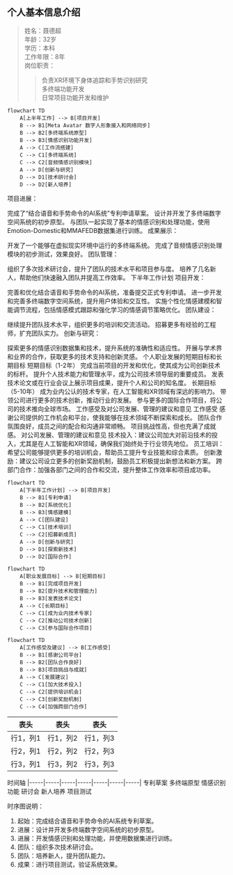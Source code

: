 

## 个人基本信息介绍

>姓名：聂德超  
>年龄：32岁  
>学历：本科  
>工作年限：8年  
>岗位职责：
>>负责XR环境下身体追踪和手势识别研究  
>>多终端功能开发  
>>日常项目功能开发和维护  

```mermaid 
flowchart TD
    A[上半年工作] --> B[项目开发]
    B --> B1[Meta Avatar 数字人形象接入和网络同步]
    B --> B2[多终端系统原型]
    B --> B3[情感识别功能开发]
    A --> C[工作流搭建]
    C --> C1[多终端系统]
    C --> C2[音频情感识别模块]
    A --> D[创新与研究]
    D --> D1[技术研讨会]
    D --> D2[新人培养]
```


项目进展：

完成了“结合语音和手势命令的AI系统”专利申请草案。
设计并开发了多终端数字空间系统的初步原型。
与团队一起实现了基本的情感识别和处理功能，使用Emotion-Domestic和MMAFEDB数据集进行训练。
成果展示：


开发了一个能够在虚拟现实环境中运行的多终端系统。
完成了音频情感识别处理模块的初步测试，效果良好。
团队管理：

组织了多次技术研讨会，提升了团队的技术水平和项目参与度。
培养了几名新人，帮助他们快速融入团队并提高工作效率。
下半年工作计划
项目开发：

完善和优化结合语音和手势命令的AI系统，准备提交正式专利申请。
进一步开发和完善多终端数字空间系统，提升用户体验和交互性。
实施个性化情感建模和智能调节流程，包括情感模式跟踪和强化学习的情感调节策略优化。
团队建设：

继续提升团队技术水平，组织更多的培训和交流活动。
招募更多有经验的工程师，扩充团队实力。
创新与研究：

探索更多的情感识别数据集和技术，提升系统的准确性和适应性。
开展与学术界和业界的合作，获取更多的技术支持和创新灵感。
个人职业发展的短期目标和长期目标
短期目标（1-2年）
完成当前项目的开发和优化，使其成为公司创新技术的标杆。
提升个人技术能力和管理水平，成为公司技术领导层的重要成员。
发表技术论文或在行业会议上展示项目成果，提升个人和公司的知名度。
长期目标（5-10年）
成为业内公认的技术专家，在人工智能和XR领域有深远的影响力。
带领公司进行更多的技术创新，推动行业的发展。
参与更多的国际合作项目，将公司的技术推向全球市场。
工作感受及对公司发展、管理的建议和意见
工作感受
感谢公司提供的工作机会和平台，使我能够在技术领域不断探索和成长。
团队合作氛围良好，成员之间的配合和沟通非常顺畅。
项目挑战性高，但也充满了成就感。
对公司发展、管理的建议和意见
技术投入：建议公司加大对前沿技术的投入，尤其是在人工智能和XR领域，确保我们始终处于行业领先地位。
员工培训：希望公司能够提供更多的培训机会，帮助员工提升专业技能和综合素质。
创新激励：建议公司设立更多的创新奖励机制，鼓励员工积极提出新想法和新方案。
跨部门合作：加强各部门之间的合作和交流，提升整体工作效率和项目成功率。


```mermaid 
flowchart TD
    A[下半年工作计划] --> B[项目开发]
    B --> B1[专利申请]
    B --> B2[系统优化]
    B --> B3[情感建模]
    A --> C[团队建设]
    C --> C1[技术培训]
    C --> C2[招募新成员]
    A --> D[创新与研究]
    D --> D1[探索新技术]
    D --> D2[国际合作]
```
```mermaid 
flowchart TD
    A[职业发展目标] --> B[短期目标]
    B --> B1[完成项目开发]
    B --> B2[提升技术和管理能力]
    B --> B3[发表技术论文]
    A --> C[长期目标]
    C --> C1[成为业内技术专家]
    C --> C2[推动公司技术创新]
    C --> C3[参与国际合作项目]
```

```mermaid 
flowchart TD
    A[工作感受及建议] --> B[工作感受]
    B --> B1[感谢公司平台]
    B --> B2[团队合作良好]
    B --> B3[项目挑战与成就]
    A --> C[发展建议]
    C --> C1[加大技术投入]
    C --> C2[提供培训机会]
    C --> C3[创新奖励机制]
    C --> C4[加强跨部门合作]
```

| 表头     | 表头     | 表头     |
| -------- | -------- | -------- |
| 行1，列1 | 行1，列2 | 行1，列3 |
| 行2，列1 | 行2，列2 | 行2，列3 |
| 行3，列1 | 行3，列2 | 行3，列3 |

时间轴
|-----|-----|-----|-----|-----|-----|-----|
    专利草案    多终端原型    情感识别功能   研讨会    新人培养   项目测试

时序图说明：
1. 起始：完成结合语音和手势命令的AI系统专利草案。
2. 进展：设计并开发多终端数字空间系统的初步原型。
3. 进展：开发情感识别和处理功能，并使用数据集进行训练。
4. 团队：组织多次技术研讨会。
5. 团队：培养新人，提升团队能力。
6. 成果：进行项目测试，验证系统效果。








